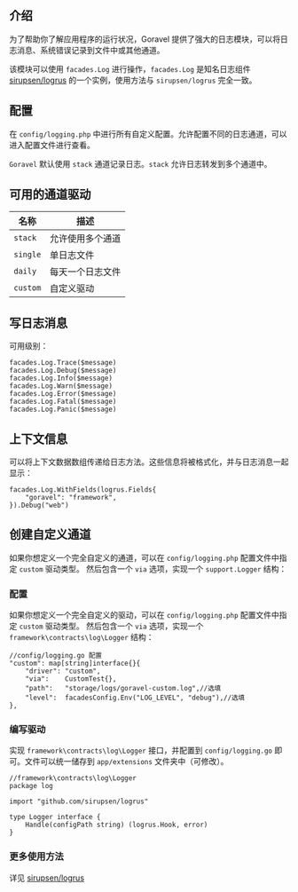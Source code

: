 ## 介绍

为了帮助你了解应用程序的运行状况，Goravel 提供了强大的日志模块，可以将日志消息、系统错误记录到文件中或其他通道。

该模块可以使用 `facades.Log` 进行操作，`facades.Log` 是知名日志组件 [sirupsen/logrus](https://github.com/sirupsen/logrus) 的一个实例，使用方法与 `sirupsen/logrus` 完全一致。

## 配置

在 `config/logging.php` 中进行所有自定义配置。允许配置不同的日志通道，可以进入配置文件进行查看。

`Goravel` 默认使用 `stack` 通道记录日志。`stack` 允许日志转发到多个通道中。

## 可用的通道驱动

名称      |  描述
-------- | -------------
`stack`  |  允许使用多个通道
`single` |  单日志文件
`daily`  |  每天一个日志文件
`custom` |  自定义驱动

## 写日志消息

可用级别：
```
facades.Log.Trace($message)
facades.Log.Debug($message)
facades.Log.Info($message)
facades.Log.Warn($message)
facades.Log.Error($message)
facades.Log.Fatal($message)
facades.Log.Panic($message)
```

## 上下文信息

可以将上下文数据数组传递给日志方法。这些信息将被格式化，并与日志消息一起显示：
```
facades.Log.WithFields(logrus.Fields{
    "goravel": "framework",
}).Debug("web")
```

## 创建自定义通道

如果你想定义一个完全自定义的通道，可以在 `config/logging.php` 配置文件中指定 `custom` 驱动类型。
然后包含一个 `via` 选项，实现一个 `support.Logger` 结构：


### 配置

如果你想定义一个完全自定义的驱动，可以在 `config/logging.php` 配置文件中指定 `custom` 驱动类型。
然后包含一个 `via` 选项，实现一个 `framework\contracts\log\Logger` 结构：

```
//config/logging.go 配置
"custom": map[string]interface{}{
    "driver": "custom",
    "via":    CustomTest{},
    "path":   "storage/logs/goravel-custom.log",//选填
    "level":  facadesConfig.Env("LOG_LEVEL", "debug"),//选填
},
```

### 编写驱动

实现 `framework\contracts\log\Logger` 接口，并配置到 `config/logging.go` 即可。文件可以统一储存到 `app/extensions` 文件夹中（可修改）。

```
//framework\contracts\log\Logger
package log

import "github.com/sirupsen/logrus"

type Logger interface {
	Handle(configPath string) (logrus.Hook, error)
}
```

### 更多使用方法

详见 [sirupsen/logrus](https://github.com/sirupsen/logrus)